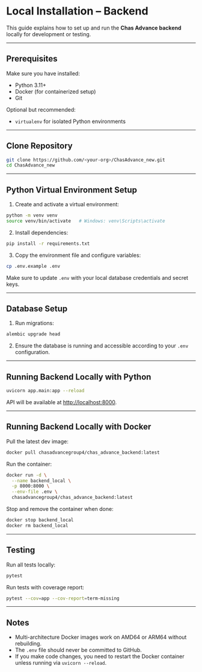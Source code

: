 
# Local Installation – Backend

This guide explains how to set up and run the **Chas Advance backend** locally for development or testing.

---

## Prerequisites

Make sure you have installed:

- Python 3.11+  
- Docker (for containerized setup)  
- Git  

Optional but recommended:

- `virtualenv` for isolated Python environments  

---

## Clone Repository

```bash
git clone https://github.com/<your-org>/ChasAdvance_new.git
cd ChasAdvance_new
````

---

## Python Virtual Environment Setup

1. Create and activate a virtual environment:

```bash
python -m venv venv
source venv/bin/activate   # Windows: venv\Scripts\activate
```

2. Install dependencies:

```bash
pip install -r requirements.txt
```

3. Copy the environment file and configure variables:

```bash
cp .env.example .env
```

Make sure to update `.env` with your local database credentials and secret keys.

---

## Database Setup

1. Run migrations:

```bash
alembic upgrade head
```

2. Ensure the database is running and accessible according to your `.env` configuration.

---

## Running Backend Locally with Python

```bash
uvicorn app.main:app --reload
```

API will be available at [http://localhost:8000](http://localhost:8000).

---

## Running Backend Locally with Docker

Pull the latest dev image:

```bash
docker pull chasadvancegroup4/chas_advance_backend:latest
```

Run the container:

```bash
docker run -d \
  --name backend_local \
  -p 8000:8000 \
  --env-file .env \
  chasadvancegroup4/chas_advance_backend:latest
```

Stop and remove the container when done:

```bash
docker stop backend_local
docker rm backend_local
```

---

## Testing

Run all tests locally:

```bash
pytest
```

Run tests with coverage report:

```bash
pytest --cov=app --cov-report=term-missing
```

---

## Notes

* Multi-architecture Docker images work on AMD64 or ARM64 without rebuilding.
* The `.env` file should never be committed to GitHub.
* If you make code changes, you need to restart the Docker container unless running via `uvicorn --reload`.



